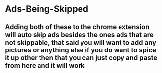 # Ads-Being-Skipped
## Adding both of these to the chrome extension will auto skip ads besides the ones ads that are not skippable, that said you will want to add any pictures or anything else if you do want to spice it up other then that you can just copy and paste from here and it will work 
